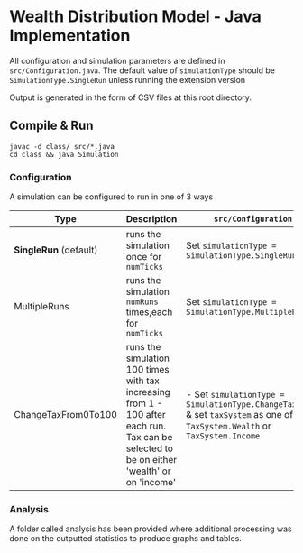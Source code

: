 # Wealth Distribution Model - Java Implementation

All configuration and simulation parameters are defined in `src/Configuration.java`. The default value of `simulationType` should be `SimulationType.SingleRun` unless running the extension version

Output is generated in the form of CSV files at this root directory.

## Compile & Run

```shell
javac -d class/ src/*.java 
cd class && java Simulation
```

### Configuration

A simulation can be configured to run in one of 3 ways

Type|Description|`src/Configuration.java`
---|---|---
**SingleRun** (default)|runs the simulation once for `numTicks`|Set `simulationType = SimulationType.SingleRun`
MultipleRuns|runs the simulation `numRuns` times,each for `numTicks`|Set `simulationType = SimulationType.MultipleRuns`
ChangeTaxFrom0To100|runs the simulation 100 times with tax increasing from 1 - 100 after each run. Tax can be selected to be on either 'wealth' or on 'income'| - Set `simulationType = SimulationType.ChangeTaxFrom0To100` & set `taxSystem` as one of `TaxSystem.Wealth` or `TaxSystem.Income`


### Analysis

A folder called analysis has been provided where additional processing was done on the outputted statistics to produce graphs and tables.

